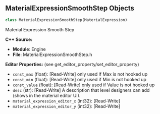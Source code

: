 ## MaterialExpressionSmoothStep Objects

```python
class MaterialExpressionSmoothStep(MaterialExpression)
```

Material Expression Smooth Step

**C++ Source:**

- **Module**: Engine
- **File**: MaterialExpressionSmoothStep.h

**Editor Properties:** (see get_editor_property/set_editor_property)

- ``const_max`` (float):  [Read-Write] only used if Max is not hooked up
- ``const_min`` (float):  [Read-Write] only used if Min is not hooked up
- ``const_value`` (float):  [Read-Write] only used if Value is not hooked up
- ``desc`` (str):  [Read-Write] A description that level designers can add (shows in the material editor UI).
- ``material_expression_editor_x`` (int32):  [Read-Write]
- ``material_expression_editor_y`` (int32):  [Read-Write]

<a id="unreal.MaterialExpressionSobol"></a>